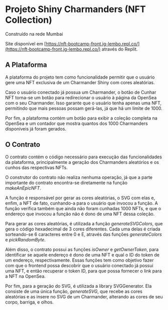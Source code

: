 # Projeto Shiny Charmanders (NFT Collection)
Construído na rede Mumbai

Site disponível em [https://nft-bootcamp-front.jg-lembo.repl.co/](https://nft-bootcamp-front.jg-lembo.repl.co/) através do Replit.

## A Plataforma

A plataforma do projeto tem como funcionalidade permitir que o usuário gere uma NFT exclusiva de um Charmander Shiny com cores aleatórias.

Caso o usuário conectado já possua um Charmander, o botão de Cunhar NFT torna-se um botão para redirecionar o usuário à página da OpenSea com o seu Charmander. Isso garante que o usuário tenha apenas uma NFT, permitindo que mais pessoas possam gerá-las, já que há um limite de 1000.

Por fim, a plataforma contém um botão para exibir a coleção completa na OpenSea e um contador que mostra quantos dos 1000 Charmanders disponíveis já foram gerados.

## O Contrato

O contrato contém o código necessário para execução das funcionalidades da plataforma, principalmente a geração dos Charmanders aleatórios e os cunhos das respectivas NFTs.

O construtor do contrato não realiza nenhuma operação, já que a parte importante do contrato encontra-se diretamente na função _makeAnEpicNFT_.

A função é responsável por gerar as cores aleatórias, o SVG com elas e, enfim, a NFT de fato, cunhando-a para o usuário que invocou a função. A função verifica também que ainda não foram cunhadas 1000 NFTs, e que o endereço que invocou a função não é dono de uma NFT dessa coleção.

Para gerar as cores aleatórias, é utilizada a função _generateSVGColors_, que gera o código hexadecimal de 3 cores diferentes. Cada uma delas é criada sorteando-se 6 caracteres entre 0 e E, através das funções _generateColors_ e _pickRandomByte_. 

Além disso, o contrato possui as funções _isOwner_ e _getOwnerToken_, para identificar se aquele endereço é dono de uma NFT e qual o ID do token de um endereço, respectivamente. Essas funções tem como objetivo fazer com que o frontend possa descobrir que o usuário conectado já possui uma NFT, e então recuperar o token ID, para que possa fornecer o link para a NFT na OpenSea.

Por fim, para a geração do SVG, é utilizada a library SVGGenerator. Ela consiste de uma única função, _generateSVG_, que recebe as cores aleatórias e as insere no SVG de um Charmander, alterando as cores de seu corpo, barriga, e olhos.